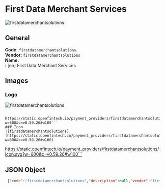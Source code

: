 # First Data Merchant Services 
![firstdatamerchantsolutions](https://static.openfintech.io/payment_providers/firstdatamerchantsolutions/logo.svg?w=600&c=v0.59.26#w100)  
## General 
**Code:** `firstdatamerchantsolutions`  
**Vendor:** `firstdatamerchantsolutions`  
**Name:**  
:	[en] First Data Merchant Services  
## Images 
### Logo 
![firstdatamerchantsolutions](https://static.openfintech.io/payment_providers/firstdatamerchantsolutions/logo.svg?w=600&c=v0.59.26#w100)  
```
 https://static.openfintech.io/payment_providers/firstdatamerchantsolutions/logo.svg?w=600&c=v0.59.26#w100```  
### Icon 
![firstdatamerchantsolutions](https://static.openfintech.io/payment_providers/firstdatamerchantsolutions/icon.svg?w=600&c=v0.59.26#w100)  
```
 https://static.openfintech.io/payment_providers/firstdatamerchantsolutions/icon.svg?w=600&c=v0.59.26#w100```  
## JSON Object 
```json
 {"code":"firstdatamerchantsolutions","description":null,"vendor":"firstdatamerchantsolutions","categories":null,"countries":null,"payment_method":null,"payout_method":null,"metadata":{"about_payments_code":"firstdatamerchantsolutions"},"name":{"en":"First Data Merchant Services"}}```  
